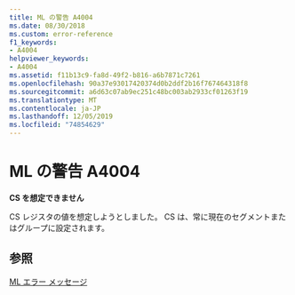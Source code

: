 ```yaml
---
title: ML の警告 A4004
ms.date: 08/30/2018
ms.custom: error-reference
f1_keywords:
- A4004
helpviewer_keywords:
- A4004
ms.assetid: f11b13c9-fa8d-49f2-b816-a6b7871c7261
ms.openlocfilehash: 90a37e93017420374d0b2ddf2b16f767464318f8
ms.sourcegitcommit: a6d63c07ab9ec251c48bc003ab2933cf01263f19
ms.translationtype: MT
ms.contentlocale: ja-JP
ms.lasthandoff: 12/05/2019
ms.locfileid: "74854629"
---
```

# <a name="ml-warning-a4004"></a>ML の警告 A4004

**CS を想定できません**

CS レジスタの値を想定しようとしました。 CS は、常に現在のセグメントまたはグループに設定されます。

## <a name="see-also"></a>参照

[ML エラー メッセージ](../../assembler/masm/ml-error-messages.md)<br/>